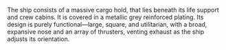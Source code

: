 The ship consists of a massive cargo hold, that lies beneath its life support and crew cabins. It is covered in a metallic grey reinforced plating.  Its design is purely functional—large, square, and utilitarian, with a broad, expansive nose and an array of thrusters, venting exhaust as the ship adjusts its orientation. 